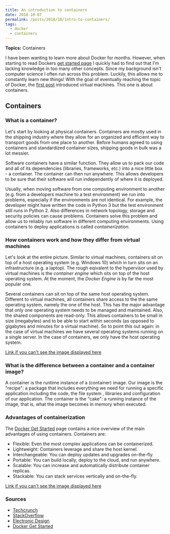 ```yaml
---
title: An introduction to containers
date: 2018-10-07
permalink: /posts/2018/10/intro-to-containers/
tags:
  - docker
  - containers
---
```


**Topics:** Containers
 

I have been wanting to learn more about Docker for months. However, when starting to read Dockers [get started page](https://docs.docker.com/v17.09/get-started/) I quickly had to find out that I'm lacking knowledge in too many other concepts. Since my background isn't computer science I often run across this problem. Luckily, this allows me to constantly learn new things! With the goal of eventually reaching the topic of Docker, the [first post](http://alpopkes.com/posts/2018/09/intro-to-virtual-machines/) introduced virtual machines. This one is about containers.

## Containers

### What is a container?

Let's start by looking at physical containers. Containers are mostly used in the shipping industry where they allow for an organized and efficient way to transport goods from one place to another. Before humans agreed to using containers and standardized container sizes, shipping goods in bulk was a lot messier.

Software containers have a similar function. They allow us to pack our code and all of its dependencies (libraries, frameworks, etc.) into a nice little box - a container. The container can then run anywhere. This allows developers to be sure that their software will run independently of where it is deployed. 

Usually, when moving software from one computing environment to another (e.g. from a developers machine to a test environment) we run into problems, especially if the environments are not identical. For example, the developer might have written the code in Python 3 but the test environment still runs in Python 2. Also differences in network topology, storage and security policies can cause problems.
Containers solve this problem and allow us to reliably run software in different computing environments. Using containers to deploy applications is called *containerization*.

### How containers work and how they differ from virtual machines

Let's look at the entire picture. Similar to virtual machines, containers sit on top of a host operating system (e.g. Windows 10) which in turn sits on an infrastructure (e.g. a laptop). The rough eqivalent to the hypervisor used by virtual machines is the *container engine* which sits on top of the host operating system. At the moment, the *Docker Engine* is by far the most popular one. 

Several containers can sit on top of the same host operating system. Different to virtual machines, all containers share access to the the same operating system, namely the one of the host. This has the major advantage that only one operating system needs to be managed and maintained. Also, the shared components are read-only. This allows containers to be small in size (megabytes) and to be able to start within seconds (as opposed to gigabytes and minutes for a virtual machine). So to point this out again: in the case of virtual machines we have several operating systems running on a single server. In the case of containers, we only have the host operating system.

[Link if you can't see the image displayed here](https://github.com/zotroneneis/resources)

### What is the difference between a container and a container image?

A container is the runtime instance of a (container) image. Our image is the "recipe": a package that includes everything we need for running a specific application including the code, the file system , libraries and configuration of our application. The container is the "cake": a running instance of the image, that is, what the image becomes in memory when executed.

### Advantages of containerization

The [Docker Get Started](https://docs.docker.com/get-started/#docker-concepts) page contains a nice overview of the main advantages of using containers. Containers are:

- Flexible: Even the most complex applications can be containerized.
- Lightweight: Containers leverage and share the host kernel.
- Interchangeable: You can deploy updates and upgrades on-the-fly.
- Portable: You can build locally, deploy to the cloud, and run anywhere.
- Scalable: You can increase and automatically distribute container replicas.
- Stackable: You can stack services vertically and on-the-fly.

[Link if you can't see the image displayed here](https://github.com/zotroneneis/resources)


### Sources
- [Techcrunch](https://techcrunch.com/2016/10/16/wtf-is-a-container/)
- [StackOverflow](https://stackoverflow.com/questions/23735149/what-is-the-difference-between-a-docker-image-and-a-container)
- [Electronic Design](https://www.electronicdesign.com/dev-tools/what-s-difference-between-containers-and-virtual-machines)
- [Docker Get Started](https://docs.docker.com/get-started/#docker-concepts)
